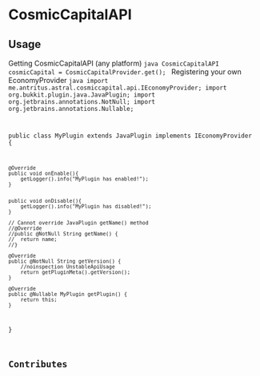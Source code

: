 # CosmicCapitalAPI
## Usage
Getting CosmicCapitalAPI (any platform)
<code>java
CosmicCapitalAPI cosmicCapital = CosmicCapitalProvider.get();
</code>
Registering your own EconomyProvider
<code>java
import me.antritus.astral.cosmiccapital.api.IEconomyProvider;
import org.bukkit.plugin.java.JavaPlugin;
import org.jetbrains.annotations.NotNull;
import org.jetbrains.annotations.Nullable;

public class MyPlugin extends JavaPlugin implements IEconomyProvider {

	@Override
	public void onEnable(){
		getLogger().info("MyPlugin has enabled!");
	}


	public void onDisable(){
		getLogger().info("MyPlugin has disabled!");
	}

	// Cannot override JavaPlugin getName() method
	//@Override
	//public @NotNull String getName() {
	//	return name;
	//}

	@Override
	public @NotNull String getVersion() {
		//noinspection UnstableApiUsage
		return getPluginMeta().getVersion();
	}

	@Override
	public @Nullable MyPlugin getPlugin() {
		return this;
	}
}

## Contributes
